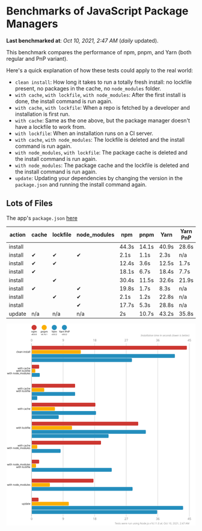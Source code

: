 # Benchmarks of JavaScript Package Managers

**Last benchmarked at**: _Oct 10, 2021, 2:47 AM_ (_daily_ updated).

This benchmark compares the performance of npm, pnpm, and Yarn (both regular and PnP variant).

Here's a quick explanation of how these tests could apply to the real world:

- `clean install`: How long it takes to run a totally fresh install: no lockfile present, no packages in the cache, no `node_modules` folder.
- `with cache`, `with lockfile`, `with node_modules`: After the first install is done, the install command is run again.
- `with cache`, `with lockfile`: When a repo is fetched by a developer and installation is first run.
- `with cache`: Same as the one above, but the package manager doesn't have a lockfile to work from.
- `with lockfile`: When an installation runs on a CI server.
- `with cache`, `with node_modules`: The lockfile is deleted and the install command is run again.
- `with node_modules`, `with lockfile`: The package cache is deleted and the install command is run again.
- `with node_modules`: The package cache and the lockfile is deleted and the install command is run again.
- `update`: Updating your dependencies by changing the version in the `package.json` and running the install command again.

## Lots of Files

The app's `package.json` [here](https://github.com/pnpm/pnpm.github.io/blob/main/benchmarks/fixtures/alotta-files/package.json)

| action  | cache | lockfile | node_modules| npm | pnpm | Yarn | Yarn PnP |
| ---     | ---   | ---      | ---         | --- | ---  | ---  | ---      |
| install |       |          |             | 44.3s | 14.1s | 40.9s | 28.6s |
| install | ✔     | ✔        | ✔           | 2.1s | 1.1s | 2.3s | n/a |
| install | ✔     | ✔        |             | 12.4s | 3.6s | 12.5s | 1.7s |
| install | ✔     |          |             | 18.1s | 6.7s | 18.4s | 7.7s |
| install |       | ✔        |             | 30.4s | 11.5s | 32.6s | 21.9s |
| install | ✔     |          | ✔           | 19.8s | 1.7s | 8.3s | n/a |
| install |       | ✔        | ✔           | 2.1s | 1.2s | 22.8s | n/a |
| install |       |          | ✔           | 17.7s | 5.3s | 28.8s | n/a |
| update  | n/a | n/a | n/a | 2s | 10.7s | 43.2s | 35.8s |

![Graph of the alotta-files results](../../static/img/benchmarks/alotta-files.svg)